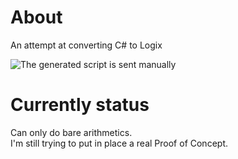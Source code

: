 # About

An attempt at converting C# to Logix

![The generated script is sent manually](https://raw.githubusercontent.com/vr-voyage/SharpLogix/screenshots/First-working-manual-attempt.png)

# Currently status

Can only do bare arithmetics.  
I'm still trying to put in place a real Proof of Concept.

